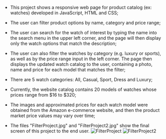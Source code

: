 - This project shows a responsive web page for product catalog (ex: watches) developed in JavaScript, HTML and CSS;
  
- The user can filter product options by name, category and price range;

- The user can search for the watch of interest by typing the name into the search menu in the upper left corner, and the page will then display only the watch options that match the description;

- The user can also filter the watches by category (e.g. luxury or sports), as well as by the price range input in the left corner. The page then displays the updated watch catalog to the user, containing a photo, name and price for each model that matches the filter;

- There are 5 watch categories: All, Casual, Sport, Dress and Luxury; 

- Currently, the website catalog contains 20 models of watches whose prices range from $16 to $320;

- The images and approximated prices for each watch model were obtained from the Amazon e-commerce website, and then the product market price values ​​may vary over time;

- The files "FilterProject.jpg" and "FilterProject2.jpg" show the final screen of this project to the end user.
![FilterProject](https://github.com/user-attachments/assets/bc4e6f67-e63a-41f9-b0c8-25765d2a2ce4)
![FilterProject2](https://github.com/user-attachments/assets/44d7e9b9-4cac-43a3-a137-a9619429417c)
